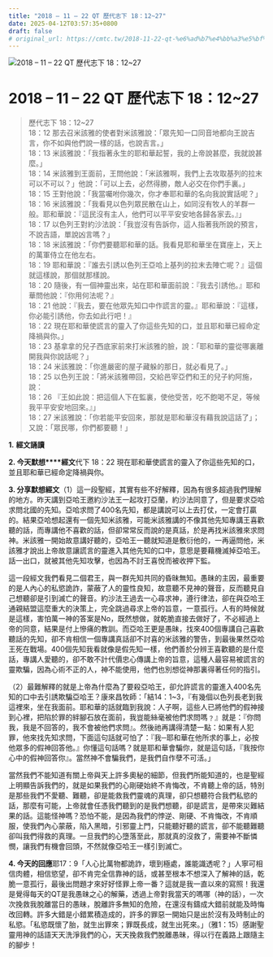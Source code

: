 ```yaml
---
title: "2018 – 11 – 22 QT 歷代志下 18：12~27"
date: 2025-04-12T03:57:35+0800
draft: false
# original_url: https://cmtc.tw/2018-11-22-qt-%e6%ad%b7%e4%bb%a3%e5%bf%97%e4%b8%8b-18%ef%bc%9a1227
---
```


![2018 – 11 – 22 QT 歷代志下 18：12\~27](/images/qt.jpg   "2018 – 11 – 22 QT 歷代志下 18：12\~27")

# 2018 – 11 – 22 QT 歷代志下 18：12\~27

> 歷代志下 18：12\~27  
> 18：12 那去召米該雅的使者對米該雅說：「眾先知一口同音地都向王說吉言，你不如與他們說一樣的話，也說吉言。」  
> 18：13 米該雅說：「我指著永生的耶和華起誓，我的上帝說甚麼，我就說甚麼。」  
> 18：14 米該雅到王面前，王問他說：「米該雅啊，我們上去攻取基列的拉末可以不可以？」他說：「可以上去，必然得勝，敵人必交在你們手裏。」  
> 18：15 王對他說：「我當囑咐你幾次，你才奉耶和華的名向我說實話呢？」  
> 18：16 米該雅說：「我看見以色列眾民散在山上，如同沒有牧人的羊群一般。耶和華說：『這民沒有主人，他們可以平平安安地各歸各家去。』」  
> 18：17 以色列王對約沙法說：「我豈沒有告訴你，這人指著我所說的預言，不說吉語，單說凶言嗎？」  
> 18：18 米該雅說：「你們要聽耶和華的話。我看見耶和華坐在寶座上，天上的萬軍侍立在他左右。  
> 18：19 耶和華說：『誰去引誘以色列王亞哈上基列的拉末去陣亡呢？』這個就這樣說，那個就那樣說。  
> 18：20 隨後，有一個神靈出來，站在耶和華面前說：『我去引誘他。』耶和華問他說：『你用何法呢？』  
> 18：21 他說：『我去，要在他眾先知口中作謊言的靈。』耶和華說：『這樣，你必能引誘他，你去如此行吧！』  
> 18：22 現在耶和華使謊言的靈入了你這些先知的口，並且耶和華已經命定降禍與你。」  
> 18：23 基拿拿的兒子西底家前來打米該雅的臉，說：「耶和華的靈從哪裏離開我與你說話呢？」  
> 18：24 米該雅說：「你進嚴密的屋子藏躲的那日，就必看見了。」  
> 18：25 以色列王說：「將米該雅帶回，交給邑宰亞們和王的兒子約阿施，說：  
> 18：26 『王如此說：把這個人下在監裏，使他受苦，吃不飽喝不足，等候我平平安安地回來。』」  
> 18：27 米該雅說：「你若能平安回來，那就是耶和華沒有藉我說這話了」；又說：「眾民哪，你們都要聽！」

**1.** **經文誦讀**

**2. 今天默想****經文**代下 18：22 現在耶和華使謊言的靈入了你這些先知的口，並且耶和華已經命定降禍與你。

**3. 分享默想經文**（1）這一段聖經，其實有些不好解釋，因為有很多超過我們理解的地方。昨天講到亞哈王邀約沙法王一起攻打亞蘭，約沙法同意了，但是要求亞哈求問北國的先知。亞哈求問了400名先知，都是講說可以上去打仗，一定會打贏的。結果亞哈想起還有一個先知米該雅，可能米該雅講的不像其他先知專講王喜歡聽的話，而專講他不喜歡的話，但卻常常反而說的是真話，於是再找米該雅來求問神。米該雅一開始故意講好聽的，亞哈王一聽就知道是敷衍他的，一再逼問他，米該雅才說出上帝故意讓謊言的靈進入其他先知的口中，意思是要藉機滅掉亞哈王。話一出口，就被其他先知攻擊，也因為不討王喜悅而被收押下監。

這一段經文我們看見二個君王，與一群先知共同的昏昧無知。愚昧的主因，最重要的是人內心的私慾詭詐，蒙蔽了人的靈性良知，故意聽不見神的聲音，反而聽見自己想聽卻是引到滅亡的聲音。約沙法王過去一心尋求神，遵行律法，卻在與亞哈王通親結盟這麼重大的決策上，完全跳過尋求上帝的旨意，一意孤行。人有的時候就是這樣，害怕萬一神的答案是No，既然想做，就乾脆直接去做好了，不必經過上帝的同意，結果是付上慘痛的教訓。而亞哈王更是愚昧，找來400個專講自己喜歡聽話的先知，卻不肯相信一個專講真話卻不討喜的米該雅的警告，到最後果然亞哈王死在戰場。400個先知我看就像是假先知一樣，他們善於分辨王喜歡聽的是什麼話，專講人愛聽的，卻不敢不計代價忠心傳講上帝的旨意，這種人最容易被謊言的靈欺騙，因為心術不正的人，神不能使用，他們也別想從神那裏得著任何的指引。

（2）最難解釋的就是上帝為什麼為了要殺亞哈王，卻允許謊言的靈進入400名先知的口中去引誘欺騙亞哈王？康來昌牧師：「結14：1\~3，『有幾個以色列長老到我這裡來，坐在我面前。耶和華的話就臨到我說：人子啊，這些人已將他們的假神接到心裡，把陷於罪的絆腳石放在面前，我豈能絲毫被他們求問嗎﹖』就是：『你問我，我是不回答的，我不會被他們求問』。然後祂再講得清楚一點：如果有人犯罪，他來找先知求問，下面這句話就可怕了：『我─耶和華在他所求的事上，必按他眾多的假神回答他。』你懂這句話嗎？就是耶和華會騙你，就是這句話，『我按你心中的假神回答你』。當然神不會騙我們，是我們自作孽不可活。」

當然我們不能知道有關上帝與天上許多奧秘的細節，但我們所能知道的，也是聖經上明顯告訴我們的，就是如果我們的心剛硬始終不肯悔改，不肯聽上帝的話，特別是那些我們不愛聽、難聽，卻是能救我們靈魂的真理，卻只想聽符合我們私慾的話，那麼有可能，上帝就會任憑我們聽到的是我們想聽，卻是謊言，是帶來災難結果的話。這能怪神嗎？恐怕不能，是因為我們的悖逆、剛硬、不肯悔改，不肯順服，使我們內心蒙蔽，陷入黑暗，引邪靈上門，只能聽好聽的謊言，卻不能聽難聽卻叫我們得救的真理。一旦我們的心墮落至此，那就真的沒救了，需要神不斷憐憫，讓我們有機會回頭，不然就像亞哈王一樣引到滅亡。

**4. 今天的回應**耶17：9「人心比萬物都詭詐，壞到極處，誰能識透呢？」人寧可相信肉體，相信慾望，卻不肯完全信靠神的話，或甚至根本不想深入了解神的話，乾脆一意孤行，最後出問題才來好好怪罪上帝一番？這就是我一直以來的寫照！我還是覺得每天的QT是我愚昧之心的解藥，透過上帝對我當天的嗎哪（神的話），一次次挽救我脫離當日的愚昧，脫離許多無知的危險，在還沒有鑄成大錯前就能及時悔改回轉。許多大錯是小錯累積造成的，許多的罪惡一開始只是出於沒有及時制止的私慾。「私慾既懷了胎，就生出罪來；罪既長成，就生出死來。」（雅1：15）感謝聖靈用神的話語天天洗淨我們的心，天天挽救我們脫離愚昧，得以行在義路上跟隨主的腳步！